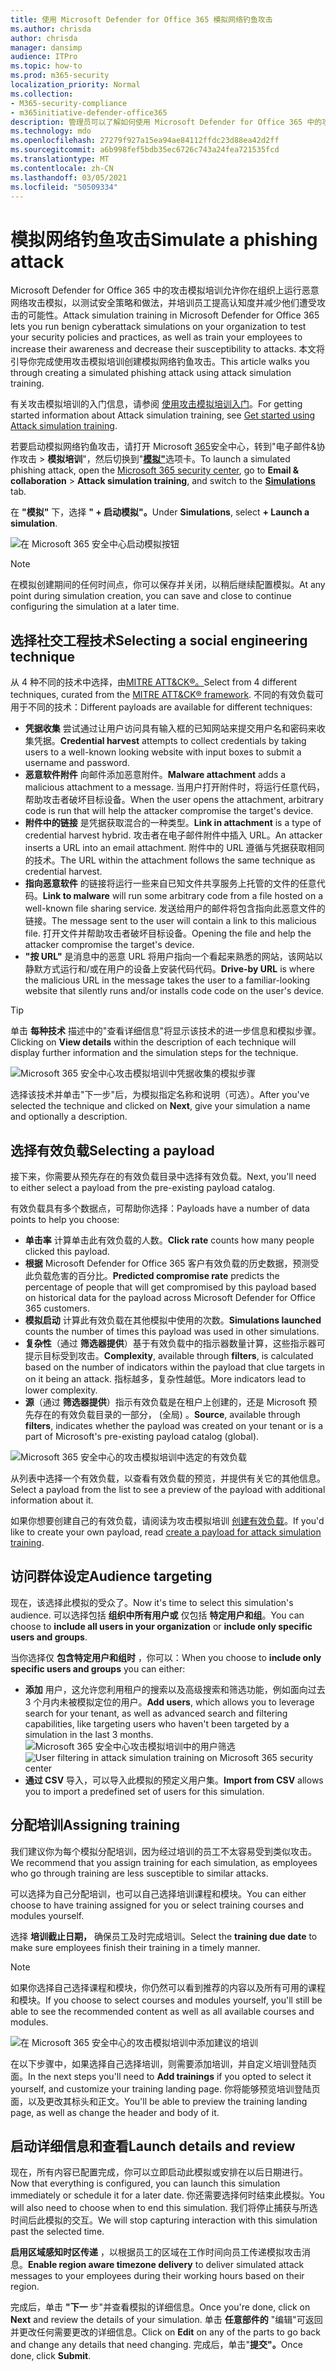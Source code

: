 ```yaml
---
title: 使用 Microsoft Defender for Office 365 模拟网络钓鱼攻击
ms.author: chrisda
author: chrisda
manager: dansimp
audience: ITPro
ms.topic: how-to
ms.prod: m365-security
localization_priority: Normal
ms.collection:
- M365-security-compliance
- m365initiative-defender-office365
description: 管理员可以了解如何使用 Microsoft Defender for Office 365 中的攻击模拟培训模拟网络钓鱼攻击并培训其用户防钓鱼。
ms.technology: mdo
ms.openlocfilehash: 27279f927a15ea94ae84112ffdc23d88ea42d2ff
ms.sourcegitcommit: a6b998fef5bdb35ec6726c743a24fea721535fcd
ms.translationtype: MT
ms.contentlocale: zh-CN
ms.lasthandoff: 03/05/2021
ms.locfileid: "50509334"
---
```

# <a name="simulate-a-phishing-attack"></a><span data-ttu-id="95b6f-103">模拟网络钓鱼攻击</span><span class="sxs-lookup"><span data-stu-id="95b6f-103">Simulate a phishing attack</span></span>

<span data-ttu-id="95b6f-104">Microsoft Defender for Office 365 中的攻击模拟培训允许你在组织上运行恶意网络攻击模拟，以测试安全策略和做法，并培训员工提高认知度并减少他们遭受攻击的可能性。</span><span class="sxs-lookup"><span data-stu-id="95b6f-104">Attack simulation training in Microsoft Defender for Office 365 lets you run benign cyberattack simulations on your organization to test your security policies and practices, as well as train your employees to increase their awareness and decrease their susceptibility to attacks.</span></span> <span data-ttu-id="95b6f-105">本文将引导你完成使用攻击模拟培训创建模拟网络钓鱼攻击。</span><span class="sxs-lookup"><span data-stu-id="95b6f-105">This article walks you through creating  a simulated phishing attack using attack simulation training.</span></span>

<span data-ttu-id="95b6f-106">有关攻击模拟培训的入门信息，请参阅 [使用攻击模拟培训入门](attack-simulation-training-get-started.md)。</span><span class="sxs-lookup"><span data-stu-id="95b6f-106">For getting started information about Attack simulation training, see [Get started using Attack simulation training](attack-simulation-training-get-started.md).</span></span>

<span data-ttu-id="95b6f-107">若要启动模拟网络钓鱼攻击，请打开 Microsoft [365](https://security.microsoft.com/)安全中心，转到"电子邮件&协作攻击 \> **模拟培训**"，然后切换到"[**模拟"**](https://security.microsoft.com/attacksimulator?viewid=simulations)选项卡。</span><span class="sxs-lookup"><span data-stu-id="95b6f-107">To launch a simulated phishing attack, open the [Microsoft 365 security center](https://security.microsoft.com/), go to **Email & collaboration** \> **Attack simulation training**, and switch to the [**Simulations**](https://security.microsoft.com/attacksimulator?viewid=simulations) tab.</span></span>

<span data-ttu-id="95b6f-108">在 **"模拟"** 下，选择 **" + 启动模拟"。**</span><span class="sxs-lookup"><span data-stu-id="95b6f-108">Under **Simulations**, select **+ Launch a simulation**.</span></span>

![在 Microsoft 365 安全中心启动模拟按钮](../../media/attack-sim-preview-launch.png)

> [!NOTE]
> <span data-ttu-id="95b6f-110">在模拟创建期间的任何时间点，你可以保存并关闭，以稍后继续配置模拟。</span><span class="sxs-lookup"><span data-stu-id="95b6f-110">At any point during simulation creation, you can save and close to continue configuring the simulation at a later time.</span></span>

## <a name="selecting-a-social-engineering-technique"></a><span data-ttu-id="95b6f-111">选择社交工程技术</span><span class="sxs-lookup"><span data-stu-id="95b6f-111">Selecting a social engineering technique</span></span>

<span data-ttu-id="95b6f-112">从 4 种不同的技术中选择，由[MITRE ATT&CK®。](https://attack.mitre.org/techniques/enterprise/)</span><span class="sxs-lookup"><span data-stu-id="95b6f-112">Select from 4 different techniques, curated from the [MITRE ATT&CK® framework](https://attack.mitre.org/techniques/enterprise/).</span></span> <span data-ttu-id="95b6f-113">不同的有效负载可用于不同的技术：</span><span class="sxs-lookup"><span data-stu-id="95b6f-113">Different payloads are available for different techniques:</span></span>

- <span data-ttu-id="95b6f-114">**凭据收集** 尝试通过让用户访问具有输入框的已知网站来提交用户名和密码来收集凭据。</span><span class="sxs-lookup"><span data-stu-id="95b6f-114">**Credential harvest** attempts to collect credentials by taking users to a well-known looking website with input boxes to submit a username and password.</span></span>
- <span data-ttu-id="95b6f-115">**恶意软件附件** 向邮件添加恶意附件。</span><span class="sxs-lookup"><span data-stu-id="95b6f-115">**Malware attachment** adds a malicious attachment to a message.</span></span> <span data-ttu-id="95b6f-116">当用户打开附件时，将运行任意代码，帮助攻击者破坏目标设备。</span><span class="sxs-lookup"><span data-stu-id="95b6f-116">When the user opens the attachment, arbitrary code is run that will help the attacker compromise the target's device.</span></span>
- <span data-ttu-id="95b6f-117">**附件中的链接** 是凭据获取混合的一种类型。</span><span class="sxs-lookup"><span data-stu-id="95b6f-117">**Link in attachment** is a type of credential harvest hybrid.</span></span> <span data-ttu-id="95b6f-118">攻击者在电子邮件附件中插入 URL。</span><span class="sxs-lookup"><span data-stu-id="95b6f-118">An attacker inserts a URL into an email attachment.</span></span> <span data-ttu-id="95b6f-119">附件中的 URL 遵循与凭据获取相同的技术。</span><span class="sxs-lookup"><span data-stu-id="95b6f-119">The URL within the attachment follows the same technique as credential harvest.</span></span>
- <span data-ttu-id="95b6f-120">**指向恶意软件** 的链接将运行一些来自已知文件共享服务上托管的文件的任意代码。</span><span class="sxs-lookup"><span data-stu-id="95b6f-120">**Link to malware** will run some arbitrary code from a file hosted on a well-known file sharing service.</span></span> <span data-ttu-id="95b6f-121">发送给用户的邮件将包含指向此恶意文件的链接。</span><span class="sxs-lookup"><span data-stu-id="95b6f-121">The message sent to the user will contain a link to this malicious file.</span></span> <span data-ttu-id="95b6f-122">打开文件并帮助攻击者破坏目标设备。</span><span class="sxs-lookup"><span data-stu-id="95b6f-122">Opening the file and help the attacker compromise the target's device.</span></span>
- <span data-ttu-id="95b6f-123">**"按 URL"** 是消息中的恶意 URL 将用户指向一个看起来熟悉的网站，该网站以静默方式运行和/或在用户的设备上安装代码代码。</span><span class="sxs-lookup"><span data-stu-id="95b6f-123">**Drive-by URL** is where the malicious URL in the message takes the user to a familiar-looking website that silently runs and/or installs code code on the user's device.</span></span>

> [!TIP]
> <span data-ttu-id="95b6f-124">单击 **每种技术** 描述中的"查看详细信息"将显示该技术的进一步信息和模拟步骤。</span><span class="sxs-lookup"><span data-stu-id="95b6f-124">Clicking on **View details** within the description of each technique will display further information and the simulation steps for the technique.</span></span>
>
> ![Microsoft 365 安全中心攻击模拟培训中凭据收集的模拟步骤](../../media/attack-sim-preview-sim-steps.png)

<span data-ttu-id="95b6f-126">选择该技术并单击"下一步"后，为模拟指定名称和说明（可选）。</span><span class="sxs-lookup"><span data-stu-id="95b6f-126">After you've selected the technique and clicked on **Next**, give your simulation a name and optionally a description.</span></span>

## <a name="selecting-a-payload"></a><span data-ttu-id="95b6f-127">选择有效负载</span><span class="sxs-lookup"><span data-stu-id="95b6f-127">Selecting a payload</span></span>

<span data-ttu-id="95b6f-128">接下来，你需要从预先存在的有效负载目录中选择有效负载。</span><span class="sxs-lookup"><span data-stu-id="95b6f-128">Next, you'll need to either select a payload from the pre-existing payload catalog.</span></span>

<span data-ttu-id="95b6f-129">有效负载具有多个数据点，可帮助你选择：</span><span class="sxs-lookup"><span data-stu-id="95b6f-129">Payloads have a number of data points to help you choose:</span></span>

- <span data-ttu-id="95b6f-130">**单击率** 计算单击此有效负载的人数。</span><span class="sxs-lookup"><span data-stu-id="95b6f-130">**Click rate** counts how many people clicked this payload.</span></span>
- <span data-ttu-id="95b6f-131">**根据** Microsoft Defender for Office 365 客户有效负载的历史数据，预测受此负载危害的百分比。</span><span class="sxs-lookup"><span data-stu-id="95b6f-131">**Predicted compromise rate** predicts the percentage of people that will get compromised by this payload based on historical data for the payload across Microsoft Defender for Office 365 customers.</span></span>
- <span data-ttu-id="95b6f-132">**模拟启动** 计算此有效负载在其他模拟中使用的次数。</span><span class="sxs-lookup"><span data-stu-id="95b6f-132">**Simulations launched** counts the number of times this payload was used in other simulations.</span></span>
- <span data-ttu-id="95b6f-133">**复杂性**（通过 **筛选器提供**）基于有效负载中的指示器数量计算，这些指示器可提示目标受到攻击。</span><span class="sxs-lookup"><span data-stu-id="95b6f-133">**Complexity**, available through **filters**, is calculated based on the number of indicators within the payload that clue targets in on it being an attack.</span></span> <span data-ttu-id="95b6f-134">指标越多，复杂性越低。</span><span class="sxs-lookup"><span data-stu-id="95b6f-134">More indicators lead to lower complexity.</span></span>
- <span data-ttu-id="95b6f-135">**源**（通过 **筛选器提供**）指示有效负载是在租户上创建的，还是 Microsoft 预先存在的有效负载目录的一部分， (全局) 。</span><span class="sxs-lookup"><span data-stu-id="95b6f-135">**Source**, available through **filters**, indicates whether the payload was created on your tenant or is a part of Microsoft's pre-existing payload catalog (global).</span></span>

![Microsoft 365 安全中心的攻击模拟培训中选定的有效负载](../../media/attack-sim-preview-select-payload.png)

<span data-ttu-id="95b6f-137">从列表中选择一个有效负载，以查看有效负载的预览，并提供有关它的其他信息。</span><span class="sxs-lookup"><span data-stu-id="95b6f-137">Select a payload from the list to see a preview of the payload with additional information about it.</span></span>

<span data-ttu-id="95b6f-138">如果你想要创建自己的有效负载，请阅读为攻击模拟培训 [创建有效负载](attack-simulation-training-payloads.md)。</span><span class="sxs-lookup"><span data-stu-id="95b6f-138">If you'd like to create your own payload, read [create a payload for attack simulation training](attack-simulation-training-payloads.md).</span></span>

## <a name="audience-targeting"></a><span data-ttu-id="95b6f-139">访问群体设定</span><span class="sxs-lookup"><span data-stu-id="95b6f-139">Audience targeting</span></span>

<span data-ttu-id="95b6f-140">现在，该选择此模拟的受众了。</span><span class="sxs-lookup"><span data-stu-id="95b6f-140">Now it's time to select this simulation's audience.</span></span> <span data-ttu-id="95b6f-141">可以选择包括 **组织中所有用户或** 仅包括 **特定用户和组**。</span><span class="sxs-lookup"><span data-stu-id="95b6f-141">You can choose to **include all users in your organization** or **include only specific users and groups**.</span></span>

<span data-ttu-id="95b6f-142">当你选择仅 **包含特定用户和组时** ，你可以：</span><span class="sxs-lookup"><span data-stu-id="95b6f-142">When you choose to **include only specific users and groups** you can either:</span></span>

- <span data-ttu-id="95b6f-143">**添加** 用户，这允许您利用租户的搜索以及高级搜索和筛选功能，例如面向过去 3 个月内未被模拟定位的用户。</span><span class="sxs-lookup"><span data-stu-id="95b6f-143">**Add users**, which allows you to leverage search for your tenant, as well as advanced search and filtering capabilities, like targeting users who haven't been targeted by a simulation in the last 3 months.</span></span>
  <span data-ttu-id="95b6f-144">![Microsoft 365 安全中心攻击模拟培训中的用户筛选](../../media/attack-sim-preview-user-targeting.png)</span><span class="sxs-lookup"><span data-stu-id="95b6f-144">![User filtering in attack simulation training on Microsoft 365 security center](../../media/attack-sim-preview-user-targeting.png)</span></span>
- <span data-ttu-id="95b6f-145">**通过 CSV** 导入，可以导入此模拟的预定义用户集。</span><span class="sxs-lookup"><span data-stu-id="95b6f-145">**Import from CSV** allows you to import a predefined set of users for this simulation.</span></span>

## <a name="assigning-training"></a><span data-ttu-id="95b6f-146">分配培训</span><span class="sxs-lookup"><span data-stu-id="95b6f-146">Assigning training</span></span>

<span data-ttu-id="95b6f-147">我们建议你为每个模拟分配培训，因为经过培训的员工不太容易受到类似攻击。</span><span class="sxs-lookup"><span data-stu-id="95b6f-147">We recommend that you assign training for each simulation, as employees who go through training are less susceptible to similar attacks.</span></span>

<span data-ttu-id="95b6f-148">可以选择为自己分配培训，也可以自己选择培训课程和模块。</span><span class="sxs-lookup"><span data-stu-id="95b6f-148">You can either choose to have training assigned for you or select training courses and modules yourself.</span></span>

<span data-ttu-id="95b6f-149">选择 **培训截止日期，** 确保员工及时完成培训。</span><span class="sxs-lookup"><span data-stu-id="95b6f-149">Select the **training due date** to make sure employees finish their training in a timely manner.</span></span>

> [!NOTE]
> <span data-ttu-id="95b6f-150">如果你选择自己选择课程和模块，你仍然可以看到推荐的内容以及所有可用的课程和模块。</span><span class="sxs-lookup"><span data-stu-id="95b6f-150">If you choose to select courses and modules yourself, you'll still be able to see the recommended content as well as all available courses and modules.</span></span>
>
> ![在 Microsoft 365 安全中心的攻击模拟培训中添加建议的培训](../../media/attack-sim-preview-add-training.png)

<span data-ttu-id="95b6f-152">在以下步骤中，如果选择自己选择培训，则需要添加培训，并自定义培训登陆页面。</span><span class="sxs-lookup"><span data-stu-id="95b6f-152">In the next steps you'll need to **Add trainings** if you opted to select it yourself, and customize your training landing page.</span></span> <span data-ttu-id="95b6f-153">你将能够预览培训登陆页面，以及更改其标头和正文。</span><span class="sxs-lookup"><span data-stu-id="95b6f-153">You'll be able to preview the training landing page, as well as change the header and body of it.</span></span>

## <a name="launch-details-and-review"></a><span data-ttu-id="95b6f-154">启动详细信息和查看</span><span class="sxs-lookup"><span data-stu-id="95b6f-154">Launch details and review</span></span>

<span data-ttu-id="95b6f-155">现在，所有内容已配置完成，你可以立即启动此模拟或安排在以后日期进行。</span><span class="sxs-lookup"><span data-stu-id="95b6f-155">Now that everything is configured, you can launch this simulation immediately or schedule it for a later date.</span></span> <span data-ttu-id="95b6f-156">你还需要选择何时结束此模拟。</span><span class="sxs-lookup"><span data-stu-id="95b6f-156">You will also need to choose when to end this simulation.</span></span> <span data-ttu-id="95b6f-157">我们将停止捕获与所选时间后此模拟的交互。</span><span class="sxs-lookup"><span data-stu-id="95b6f-157">We will stop capturing interaction with this simulation past the selected time.</span></span>

<span data-ttu-id="95b6f-158">**启用区域感知时区传递** ，以根据员工的区域在工作时间向员工传递模拟攻击消息。</span><span class="sxs-lookup"><span data-stu-id="95b6f-158">**Enable region aware timezone delivery** to deliver simulated attack messages to your employees during their working hours based on their region.</span></span>

<span data-ttu-id="95b6f-159">完成后，单击 **"下一** 步"并查看模拟的详细信息。</span><span class="sxs-lookup"><span data-stu-id="95b6f-159">Once you're done, click on **Next** and review the details of your simulation.</span></span> <span data-ttu-id="95b6f-160">单击 **任意部件的** "编辑"可返回并更改任何需要更改的详细信息。</span><span class="sxs-lookup"><span data-stu-id="95b6f-160">Click on **Edit** on any of the parts to go back and change any details that need changing.</span></span> <span data-ttu-id="95b6f-161">完成后，单击"**提交"。**</span><span class="sxs-lookup"><span data-stu-id="95b6f-161">Once done, click **Submit**.</span></span>
